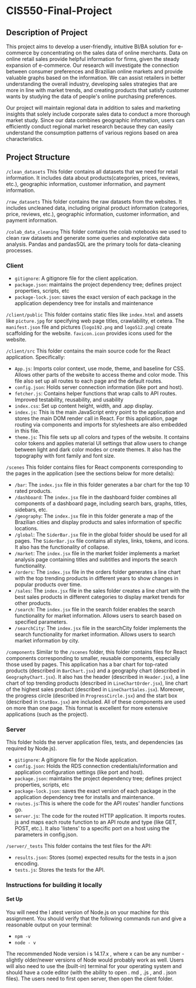# CIS550-Final-Project
## Description of Project

This project aims to develop a user-friendly, intuitive BI/BA solution for e-commerce by concentrating on the sales data of online merchants. Data on online retail sales provide helpful information for firms, given the steady expansion of e-commerce. Our research will investigate the connection between consumer preferences and Brazilian online markets and provide valuable graphs based on the information. We can assist retailers in better understanding the overall industry, developing sales strategies that are more in line with market trends, and creating products that satisfy customer wants by studying the data of people's online purchasing preferences.


Our project will maintain regional data in addition to sales and marketing insights that solely include corporate sales data to conduct a more thorough market study. Since our data combines geographic information, users can efficiently conduct regional market research because they can easily understand the consumption patterns of various regions based on area characteristics.

## Project Structure

`/clean_datasets`
This folder contains all datasets that we need for retail information. It includes data about products(categories, prices, reviews, etc.), geographic information, customer information, and payment information.

`/raw_datasets`
This folder contains the raw datasets from the websites. It includes uncleaned data, including original product information (categories, price, reviews, etc.), geographic information, customer information, and payment information.

`/colab_data_cleaning`
This folder contains the colab notebooks we used to clean raw datasets and generate some queries and explorative data analysis. Pandas and pandasSQL are the primary tools for data-cleaning processes.

### Client
- `gitignore`: A gitignore file for the client application.
- `package.json`: maintains the project dependency tree; defines project properties, scripts, etc 
- `package-lock.json`: saves the exact version of each package in the application dependency tree for installs and maintenance

`/client/public` 
This folder contains static files like `index.html` and assets like `picture.jpg` for specifying web page titles, crawlability, et cetera. The `manifest.json` file and pictures (`logo192.png` and `logo512.png`) create scaffolding for the website. `favicon.icon` provides icons used for the website.

`/client/src` 
This folder contains the main source code for the React application. Specifically: 
- `App.js`: Imports color context, use mode, theme, and baseline for CSS. Allows other parts of the website to access theme and color mode. This file also set up all routes to each page and the default routes.
- `config.json`: Holds server connection information (like port and host). 
- `fetcher.js`: Contains helper functions that wrap calls to API routes. Improved testability, reusability, and usability
- `index.css`: Set up content height, width, and .app display.
- `index.js`: This is the main JavaScript entry point to the application and stores the main DOM render call in React. For this application, page routing via components and imports for stylesheets are also embedded in this file.
- `theme.js`: This file sets up all colors and types of the website. It contains color tokens and applies material UI settings that allow users to change between light and dark color modes or create themes. It also has the topography with font family and font size.

`/scenes` This folder contains files for React components corresponding to the pages in the application (see the sections below for more details):
- `/bar`: The `index.jsx` file in this folder generates a bar chart for the top 10 rated products.
- `/dashboard`: The `index.jsx` file in the dashboard folder combines all components of a dashboard page, including search bars, graphs, titles, sidebars, etc.
- `/geography`: The `index.jsx` file in this folder generate a map of the Brazilian cities and display products and sales information of specific locations.
- `/global`: The `SiderBar.jsx` file in the global folder should be used for all pages. The `SiderBar.jsx` file contains all styles, links, tokens, and icons. It also has the functionality of collapse.
- `/market`: The `index.jsx` file in the market folder implements a market analysis page containing titles and subtitles and imports the search functionality.
- `/orders`: The `index.jsx` file in the orders folder generates a line chart with the top trending products in different years to show changes in popular products over time.
- `/sales`: The `index.jsx` file in the sales folder creates a line chart with the best sales products in different categories to display market trends for other products.
- `/search`: The `index.jsx` file in the search folder enables the search functionality for market information. Allows users to search based on specified parameters.
- `/searchCity`: The `index.jsx` file in the searchCity folder implements the search functionality for market information. Allows users to search market information by city.

`/components` Similar to the `/scenes` folder, this folder contains files for React components corresponding to smaller, reusable components, especially those used by pages. This application has a bar chart for top-rated products (described in `BarChart.jsx`) and a geography chart (described in `GeographyChart.jsx`). It also has the header (described in `Header.jsx`), a line chart of top trending products (described in `LineChartOrder.jsx`), line chart of the highest sales product (described in `LineChartSales.jsx`). Moreover, the progress circle (described in `ProgressCircle.jsx`) and the start box (described in `StatBox.jsx`) are included. All of these components are used on more than one page. This format is excellent for more extensive applications (such as the project).

### Server
This folder holds the server application files, tests, and dependencies (as required by Node.js). 
- `gitignore`: A gitignore file for the Node application.
- `config.json`: Holds the RDS connection credentials/information and application configuration settings (like port and host).
- `package.json`: maintains the project dependency tree; defines project properties, scripts, etc
- `package-lock.json`: saves the exact version of each package in the application dependency tree for installs and maintenance.
- `routes.js`:This is where the code for the API routes' handler functions go. 
- `server.js`: The code for the routed HTTP application. It imports routes. js and maps each route function to an API route and type (like GET, POST, etc.). It also 'listens' to a specific port on a host using the parameters in config.json.

`/server/_tests`
This folder contains the test files for the API:
- `results.json`: Stores (some) expected results for the tests in a json encoding.
- `tests.js`: Stores the tests for the API.

### Instructions for building it locally
#### Set Up
You  will  need  the l atest  version  of  Node.js  on  your  machine  for  this  assignment.  You  should  verify that the following commands run and give a reasonable output on your terminal: 
- `npm -v`
- `node - v`

The  recommended   Node  version i s  14.17.x  ,  where  x  can  be  any  number  -  slightly older/newer versions  of  Node  would  probably  work  as  well.
 Users will  also  need  to  use  the  (built-in)  terminal  for  your  operating  system  and should  have  a  code editor (with the ability to open .  md  ,  .js  , and .  json  files).
The users need to first open server, then open the client folder.
